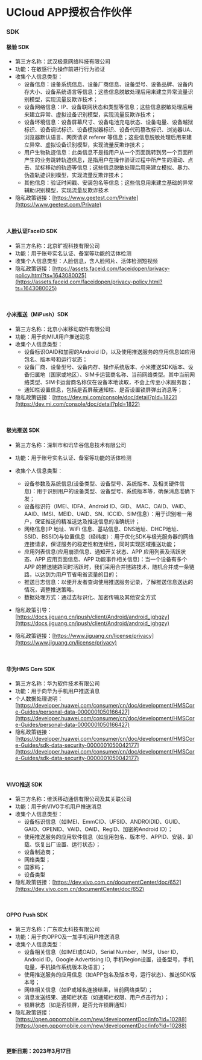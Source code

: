 # UCloud APP授权合作伙伴

### SDK

#### 极验 SDK
* 第三方名称：武汉极意网络科技有限公司
* 功能：在敏感行为操作前进行行为验证
* 收集个人信息类型：
    * 设备信息：设备系统信息、设备厂商信息、设备型号、设备品牌、设备内存大小、设备系统语言等信息；这些信息脱敏处理后用来建立异常流量识别模型，实现流量反欺诈技术；
    * 设备网络信息：IP、设备联网状态和类型等信息；这些信息脱敏处理后用来建立异常、虚拟设备识别模型，实现流量反欺诈技术；
    * 设备环境信息：设备屏幕尺寸、设备电池充电状态、设备电量、设备越狱标识、设备调试标识、设备模拟器标识、设备代码篡改标识、浏览器UA、浏览器默认语言、网页请求 referer 等信息；这些信息脱敏处理后用来建立异常、虚拟设备识别模型，实现流量反欺诈技术；
    * 用户生物轨迹信息：此类信息不是指用户从一个页面跳转到另一个页面所产生的业务跳转轨迹信息，是指用户在操作验证过程中所产生的滑动、点击、鼠标移动的轨迹等信息；这些信息脱敏处理后用来建立模拟、暴力、伪造轨迹识别模型，实现流量反欺诈技术；
    * 其他信息：验证时间戳、安装包名等信息；这些信息用来建立基础的异常辅助识别模型，实现流量反欺诈技术
* 隐私政策链接：[https://www.geetest.com/Private](https://www.geetest.com/Private)

<br>

#### 人脸认证FaceID SDK
* 第三方名称：北京旷视科技有限公司
* 功能：用于账号实名认证、备案等功能的活体检测
* 收集个人信息类型：人脸信息，含人脸照片、活体检测短视频
* 隐私政策链接：[https://assets.faceid.com/faceidopen/privacy-policy.html?ts=1643080025](https://assets.faceid.com/faceidopen/privacy-policy.html?ts=1643080025)

<br>

#### 小米推送（MiPush）SDK
* 第三方名称：北京小米移动软件有限公司
* 功能：用于向MIUI用户推送消息
* 收集个人信息类型：
    * 设备标识OAID和加密的Android ID，以及使用推送服务的应用信息如应用包名、版本号和运行状态；
    * 设备厂商、设备型号、设备内存、操作系统版本、小米推送SDK版本、设备归属地（国家或地区）、SIM卡运营商名称、当前网络类型。其中当前网络类型、SIM卡运营商名称仅在设备本地读取，不会上传至小米服务器；
    * 通知栏设置信息，包括是否屏蔽通知栏、是否设置锁屏弹出消息等；
* 隐私政策链接：[https://dev.mi.com/console/doc/detail?pId=1822](https://dev.mi.com/console/doc/detail?pId=1822)

<br>

#### 极光推送 SDK
* 第三方名称：深圳市和讯华谷信息技术有限公司
* 功能：用于账号实名认证、备案等功能的活体检测
* 收集个人信息类型：
    * 设备参数及系统信息(设备类型、设备型号、系统版本、及相关硬件信息)：用于识别用户的设备类型、设备型号、系统版本等，确保消息准确下发；
    * 设备标识符（IMEI、IDFA、Android ID、GID、 MAC、OAID、VAID、AAID、IMSI、MEID、UAID、SN、ICCID、SIM信息）：用于识别唯一用户，保证推送的精准送达及推送信息的准确统计；
    * 网络信息(IP 地址、WiFi 信息、基站信息、DNS地址、DHCP地址、SSID、BSSID)与位置信息（经纬度）：用于优化SDK与极光服务器的网络连接请求，保证服务的稳定性和连续性，同时实现区域推送功能；
    * 应用列表信息(应用崩溃信息、通知开关状态、APP 应用列表及活跃状态、APP 应用页面信息、APP 功能事件相关信息)：当一个设备有多个 APP 的推送链路同时活跃时，我们采用合并链路技术，随机合并成一条链路，以达到为用户节省电省流量的目的；
    * 推送日志信息：以便开发者查询使用推送服务记录，了解推送信息送达的情况，调整推送策略。
    * 数据处理方式：通过去标识化、加密传输及其他安全方式
    
* 隐私政策引导：[https://docs.jiguang.cn/jpush/client/Android/android_jghgzy](https://docs.jiguang.cn/jpush/client/Android/android_jghgzy)
* 隐私政策链接：[https://www.jiguang.cn/license/privacy](https://www.jiguang.cn/license/privacy)


<br>

#### 华为HMS Core SDK
* 第三方名称：华为软件技术有限公司
* 功能：用于向华为手机用户推送消息
* 个人数据处理说明：[https://developer.huawei.com/consumer/cn/doc/development/HMSCore-Guides/personal-data-0000001050166427](https://developer.huawei.com/consumer/cn/doc/development/HMSCore-Guides/personal-data-0000001050166427)
* 隐私政策链接：[https://developer.huawei.com/consumer/cn/doc/development/HMSCore-Guides/sdk-data-security-0000001050042177](https://developer.huawei.com/consumer/cn/doc/development/HMSCore-Guides/sdk-data-security-0000001050042177)


<br>

#### VIVO推送 SDK
* 第三方名称：维沃移动通信有限公司及其关联公司
* 功能：用于向VIVO手机用户推送消息
* 收集个人信息类型：
    * 设备标识信息（如IMEI、EmmCID、UFSID、ANDROIDID、GUID、GAID、OPENID、VAID、OAID、RegID、加密的Android ID）；
    * 使用推送服务的应用软件信息（如应用包名、版本号、APPID、安装、卸载、恢复出厂设置、运行状态）；
    * 设备制造商；
    * 网络类型；
    * 国家码；
    * 设备类型
* 隐私政策链接：[https://dev.vivo.com.cn/documentCenter/doc/652](https://dev.vivo.com.cn/documentCenter/doc/652)


<br>

#### OPPO Push SDK
* 第三方名称：广东欢太科技有限公司
* 功能：用于向OPPO及一加手机用户推送消息
* 收集个人信息类型：
    * 设备相关信息（如IMEI或OAID，Serial Number，IMSI，User ID，Android ID，Google Advertising ID, 手机Region设置，设备型号，手机电量，手机操作系统版本及语言）；
    * 使用推送服务的应用信息（如APP包名及版本号，运行状态）、推送SDK版本号；
    * 网络相关信息（如IP或域名连接结果，当前网络类型）；
    * 消息发送结果、通知栏状态（如通知栏权限、用户点击行为）；
    * 锁屏状态（如是否锁屏，是否允许锁屏通知）
* 隐私政策链接：[https://open.oppomobile.com/new/developmentDoc/info?id=10288](https://open.oppomobile.com/new/developmentDoc/info?id=10288)


<br><br>
**更新日期：2023年3月17日**